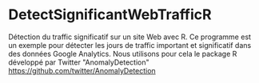 # DetectSignificantWebTrafficR
Détection du traffic significatif  sur un site Web avec R.
Ce programme est un exemple pour détecter les jours de traffic important et significatif dans des données Google Analytics. 
Nous utilisons pour cela le package R développé par Twitter "AnomalyDetection" https://github.com/twitter/AnomalyDetection
